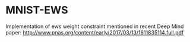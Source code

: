 # MNIST-EWS
Implementation of ews weight constraint mentioned in recent Deep Mind paper: http://www.pnas.org/content/early/2017/03/13/1611835114.full.pdf
